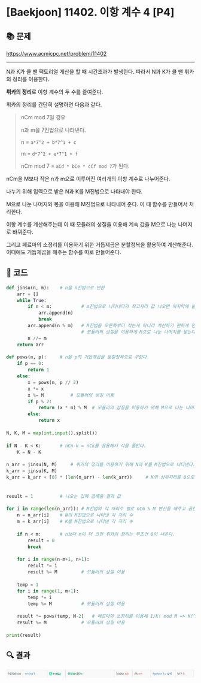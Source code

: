 # [Baekjoon] 11402. 이항 계수 4 [P4]

## 📚 문제

https://www.acmicpc.net/problem/11402

---

N과 K가 클 땐 팩토리얼 계산을 할 때 시간초과가 발생한다. 따라서 N과 K가 클 땐 뤼카의 정리를 이용한다.

**뤼카의 정리**로 이항 계수의 두 수를 줄여준다.

뤼카의 정리를 간단히 설명하면 다음과 같다.

>nCm mod 7일 경우
>
>n과 m을 7진법으로 나타낸다.
>
>n = `a*7^2 + b*7^1 + c`
>
>m = `d*7^2 + e*7^1 + f`
>
>nCm mod 7 = `aCd * bCe * cCf mod 7`가 된다.

nCm을 M보다 작은 n과 m으로 이루어진 여러개의 이항 계수로 나누어준다.

나누기 위해 입력으로 받은 N과 K를 M진법으로 나타내야 한다.

M으로 나눈 나머지와 몫을 이용해 M진법으로 나타내어 준다. 이 때 함수를 만들어서 처리한다.

이항 계수를 계산해주는데 이 때 모듈러의 성질을 이용해 계속 값을 M으로 나눈 나머지로 바꿔준다.

그리고 페르마의 소정리를 이용하기 위한 거듭제곱은 분할정복을 활용하여 계산해준다. 이때에도 거듭제곱을 해주는 함수를 따로 만들어준다.

## 📒 코드

```python
def jinsu(n, m):    # n을 n진법으로 변환
    arr = []
    while True:
        if n < m:           # m진법으로 나타내다가 최고자리 값 나오면 마지막에 붙인다.
            arr.append(n)
            break
        arr.append(n % m)   # M진법을 오른쪽부터 적는게 아니라 계산하기 편하게 왼쪽부터 적는다.
                            # 모듈러의 성질을 이용하게 M으로 나눈 나머지를 넣는다.
        n //= m
    return arr

def pows(n, p):     # n을 p의 거듭제곱을 분할정복으로 구한다.
    if p == 0:
        return 1
    else:
        x = pows(n, p // 2)
        x *= x
        x %= M          # 모듈러의 성질 이용
        if p % 2:
            return (x * n) % M  # 모듈러의 성질을 이용하기 위해 M으로 나눈 나머지로 변환
        else:
            return x

N, K, M = map(int,input().split())

if N - K < K:       # nCn-k = nCk를 응용해서 식을 줄인다.
    K = N - K

n_arr = jinsu(N, M)     # 뤼카의 정리를 이용하기 위해 N과 K를 M진법으로 나타낸다.
k_arr = jinsu(K, M)
k_arr = k_arr + [0] * (len(n_arr) - len(k_arr))     # K의 상위자리를 0으로 채운다.


result = 1          # 나오는 값에 곱해줄 결과 값

for i in range(len(n_arr)): # M진법의 각 자리수 별로 nCm % M 연산을 해주고 곱한다.
    n = n_arr[i]    # N의 M진법으로 나타낸 각 자리 수
    m = k_arr[i]    # K를 M진법으로 나타낸 각 자리 수

    if n < m:       # n보다 m이 더 크면 뤼카의 정리는 무조건 0이 나온다.
        result = 0
        break

    for i in range(n-m+1, n+1):
        result *= i
        result %= M         # 모듈러의 성질 이용
    
    temp = 1
    for i in range(1, m+1):
        temp *= i
        temp %= M           # 모듈러의 성질 이용

    result *= pows(temp, M-2)   # 페르마의 소정리를 이용해 1/K! mod M => K!^(M-2) mod M으로 변경
    result %= M             # 모듈러의 성질 이용

print(result)
```

## 🔍 결과

![image-20220227232347571](README.assets/image-20220227232347571.png)